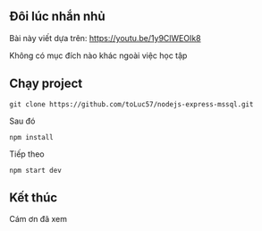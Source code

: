 Đôi lúc nhắn nhủ
---

Bài này viết dựa trên: https://youtu.be/1y9ClWEOIk8

Không có mục đích nào khác ngoài việc học tập

Chạy project
---

	git clone https://github.com/toLuc57/nodejs-express-mssql.git

Sau đó
	
	npm install
	
Tiếp theo
	
	npm start dev
	
Kết thúc
---
Cám ơn đã xem 
